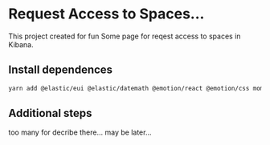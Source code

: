 # Request Access to Spaces...

This project created for fun 
Some page for reqest access to spaces in Kibana.

## Install dependences

```sh
yarn add @elastic/eui @elastic/datemath @emotion/react @emotion/css moment prop-types
```

## Additional steps

too many for decribe there... may be later...